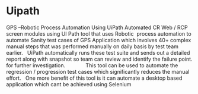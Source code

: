 # Uipath
GPS –Robotic Process Automation Using UiPath
Automated CR Web / RCP screen modules using UI Path tool that uses Robotic  process automation to automate Sanity test cases of GPS Application which involves 40+ complex manual steps that was performed manually on daily basis by test team earlier.  
UiPath automatically runs these test suite and sends out a detailed report along with snapshot so team can review and identify the failure point. for further investigation.              
This tool can be used to automate the regression / progression test cases which significantly reduces the manual effort.  
One more benefit of this tool is it can automate a desktop based application which cant be achieved using Selenium

